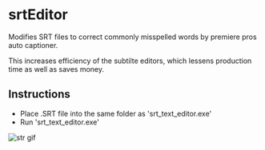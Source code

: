 # srtEditor
Modifies SRT files to correct commonly misspelled words by premiere pros auto captioner.  

This increases efficiency of the subtilte editors, which lessens production time as well as saves money. 

## Instructions
- Place .SRT file into the same folder as 'srt_text_editor.exe'
- Run 'srt_text_editor.exe'

![str gif](misc/srtEditorGif.gif)